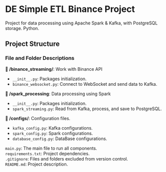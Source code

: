 # DE Simple ETL Binance Project

Project for data processing using Apache Spark & Kafka, with PostgreSQL storage. Python.

## Project Structure

### File and Folder Descriptions

**📂 /binance_streaming/**: Work with Binance API
- `__init__.py`: Packages initialization.
- `binance_websocket.py`: Connect to WebSocket and send data to Kafka.

**📂 /spark_processing**: Data processing using Spark
- `__init__.py`: Packages initialization.
- `spark_streaming.py`: Read from Kafka, process, and save to PostgreSQL.

**📂 /configs/**: Configuration files.
- `kafka_config.py`: Kafka configurations.
- `spark_config.py`: Spark configurations.
- `database_config.py`: DataBase configurations.

`main.py`: The main file to run all components.  
`requirements.txt`: Project dependencies.  
`.gitignore`: Files and folders excluded from version control.  
`README.md`: Project description.
